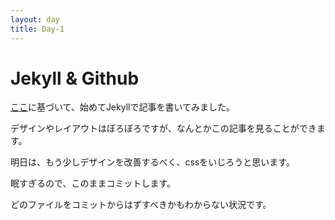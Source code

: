 ```yaml
---
layout: day
title: Day-1
---
```


# Jekyll & Github
[ここ](http://24ways.org/2013/get-started-with-github-pages/)に基づいて、始めてJekyllで記事を書いてみました。

デザインやレイアウトはぼろぼろですが、なんとかこの記事を見ることができます。

明日は、もう少しデザインを改善するべく、cssをいじろうと思います。

眠すぎるので、このままコミットします。

どのファイルをコミットからはずすべきかもわからない状況です。
